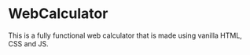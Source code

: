 # WebCalculator
This is a fully functional web calculator that is made using vanilla HTML, CSS and JS.

